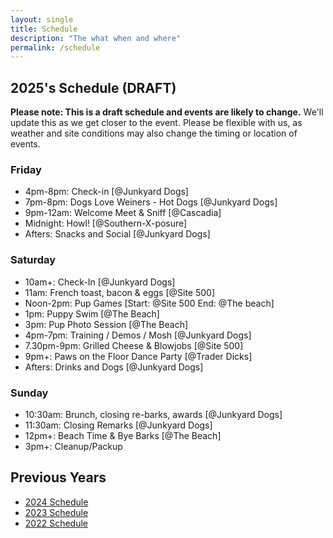 ```yaml
---
layout: single
title: Schedule
description: "The what when and where"
permalink: /schedule
---
```

## 2025's Schedule (DRAFT)

**Please note: This is a draft schedule and events are likely to change.** We'll update this as we get closer to the event. Please be flexible with us, as weather and site conditions may also change the timing or location of events.

### Friday
- 4pm-8pm: Check-in [@Junkyard Dogs]
- 7pm-8pm: Dogs Love Weiners - Hot Dogs [@Junkyard Dogs]
- 9pm-12am: Welcome Meet & Sniff [@Cascadia]
- Midnight: Howl! [@Southern-X-posure]
- Afters: Snacks and Social [@Junkyard Dogs]

### Saturday
- 10am+: Check-In [@Junkyard Dogs]
- 11am: French toast, bacon & eggs [@Site 500]
- Noon-2pm: Pup Games [Start: @Site 500 End: @The beach]
- 1pm: Puppy Swim [@The Beach]
- 3pm: Pup Photo Session [@The Beach]
- 4pm-7pm: Training / Demos / Mosh [@Junkyard Dogs] 
- 7.30pm-9pm: Grilled Cheese & Blowjobs [@Site 500]
- 9pm+: Paws on the Floor Dance Party [@Trader Dicks]
- Afters: Drinks and Dogs [@Junkyard Dogs]

### Sunday
- 10:30am: Brunch, closing re-barks, awards [@Junkyard Dogs]
- 11:30am: Closing Remarks [@Junkyard Dogs]
- 12pm+: Beach Time & Bye Barks [@The Beach]
- 3pm+: Cleanup/Packup

## Previous Years
- [2024 Schedule](/2024/schedule)
- [2023 Schedule](/2023/schedule)
- [2022 Schedule](/2022/schedule)
